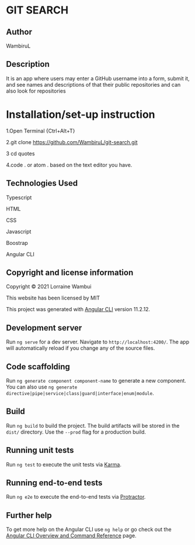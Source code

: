 # GIT SEARCH

## Author
WambiruL

## Description
It is an app where users may enter a GitHub username into a form, submit it, and see names and descriptions of that their public repositories and can also look for repositories

# Installation/set-up instruction
1.Open Terminal {Ctrl+Alt+T}

2.git clone https://github.com/WambiruL/git-search.git

3 cd quotes

4.code . or atom . based on the text editor you have.

## Technologies Used
Typescript 

HTML

CSS

Javascript

Boostrap

Angular CLI


## Copyright and license information
Copyright &#169; 2021 Lorraine Wambui

This website has been licensed by MIT


This project was generated with [Angular CLI](https://github.com/angular/angular-cli) version 11.2.12.

## Development server

Run `ng serve` for a dev server. Navigate to `http://localhost:4200/`. The app will automatically reload if you change any of the source files.

## Code scaffolding

Run `ng generate component component-name` to generate a new component. You can also use `ng generate directive|pipe|service|class|guard|interface|enum|module`.

## Build

Run `ng build` to build the project. The build artifacts will be stored in the `dist/` directory. Use the `--prod` flag for a production build.

## Running unit tests

Run `ng test` to execute the unit tests via [Karma](https://karma-runner.github.io).

## Running end-to-end tests

Run `ng e2e` to execute the end-to-end tests via [Protractor](http://www.protractortest.org/).

## Further help

To get more help on the Angular CLI use `ng help` or go check out the [Angular CLI Overview and Command Reference](https://angular.io/cli) page.

